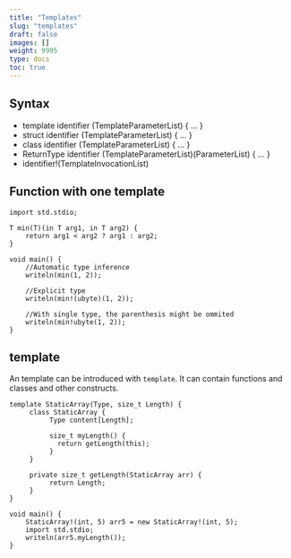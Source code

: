 ```yaml
---
title: "Templates"
slug: "templates"
draft: false
images: []
weight: 9995
type: docs
toc: true
---
```


## Syntax
 - template identifier (TemplateParameterList) { ... }
 - struct identifier (TemplateParameterList) { ... }
 - class identifier (TemplateParameterList) { ... }
 - ReturnType identifier (TemplateParameterList)(ParameterList) { ... }
 - identifier!(TemplateInvocationList)

## Function with one template
    import std.stdio;

    T min(T)(in T arg1, in T arg2) {
        return arg1 < arg2 ? arg1 : arg2;
    }

    void main() {
        //Automatic type inference
        writeln(min(1, 2));
        
        //Explicit type
        writeln(min!(ubyte)(1, 2));
        
        //With single type, the parenthesis might be ommited
        writeln(min!ubyte(1, 2));
    }

## template
An template can be introduced with ``template``. It can contain functions and classes and other constructs.

    template StaticArray(Type, size_t Length) {
         class StaticArray {
              Type content[Length];
              
              size_t myLength() {
                return getLength(this);
              }
         }
         
         private size_t getLength(StaticArray arr) {
              return Length;
         }
    }
    
    void main() {
        StaticArray!(int, 5) arr5 = new StaticArray!(int, 5);
        import std.stdio;
        writeln(arr5.myLength());
    }


